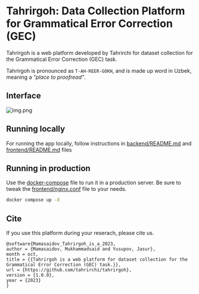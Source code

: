 # Tahrirgoh: Data Collection Platform for Grammatical Error Correction (GEC)

Tahrirgoh is a web platform developed by Tahrirchi for dataset collection for the Grammatical Error Correction (GEC) task. 

Tahrirgoh is pronounced as `T-AH-REER-GOKH`, and is made up word in Uzbek, meaning a _"place to proofread"_.

## Interface

![img.png](https://i.imgur.com/0Qstsm0.png)

## Running locally

For running the app locally, follow instructions in [backend/README.md](backend/README.md) and [frontend/README.md](frontend/README.md) files

## Running in production

Use the [docker-compose](docker-compose.yaml) file to run it in a production server.
Be sure to tweak the [frontend/nginx.conf](frontend/nginx.conf) file to your needs.

```bash
docker compose up -d
```

## Cite

If you use this platform during your reserach, please cite us.

```
@software{Mamasaidov_Tahrirgoh_is_a_2023,
author = {Mamasaidov, Mukhammadsaid and Yusupov, Jasur},
month = oct,
title = {{Tahrirgoh is a web platform for dataset collection for the Grammatical Error Correction (GEC) task.}},
url = {https://github.com/tahrirchi/tahrirgoh},
version = {1.0.0},
year = {2023}
}
```
